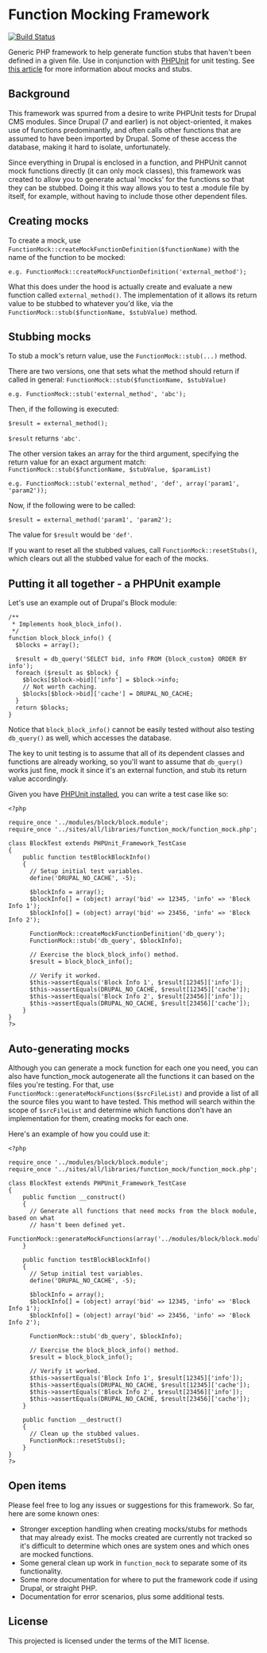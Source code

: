 # Function Mocking Framework
[![Build Status](https://travis-ci.org/myplanetdigital/function_mock.png?branch=master)](https://travis-ci.org/myplanetdigital/function_mock)

Generic PHP framework to help generate function stubs that haven't been defined in a given file. Use in conjunction with [PHPUnit](https://github.com/sebastianbergmann/phpunit/) for unit testing. See [this article](http://martinfowler.com/articles/mocksArentStubs.html) for more information about mocks and stubs.

## Background

This framework was spurred from a desire to write PHPUnit tests for Drupal CMS modules. Since Drupal (7 and earlier) is not object-oriented, it makes use of functions predominantly, and often calls other functions that are assumed to have been imported by Drupal. Some of these access the database, making it hard to isolate, unfortunately.

Since everything in Drupal is enclosed in a function, and PHPUnit cannot mock functions directly (it can only mock classes),  this framework was created to allow you to generate actual 'mocks' for the functions so that they can be stubbed. Doing it this way allows you to test a .module file by itself, for example, without having to include those other dependent files.

## Creating mocks

To create a mock, use `FunctionMock::createMockFunctionDefinition($functionName)` with the name of the function to be mocked:

    e.g. FunctionMock::createMockFunctionDefinition('external_method');

What this does under the hood is actually create and evaluate a new function called `external_method()`. The implementation of it allows its return value to be stubbed to whatever you'd like, via the `FunctionMock::stub($functionName, $stubValue)` method.

## Stubbing mocks

To stub a mock's return value, use the `FunctionMock::stub(...)` method. 

There are two versions, one that sets what the method should return if called in general: `FunctionMock::stub($functionName, $stubValue)`

    e.g. FunctionMock::stub('external_method', 'abc');

Then, if the following is executed:
    
    $result = external_method();

`$result` returns `'abc'`.
    
The other version takes an array for the third argument, specifying the return value for an exact argument match: `FunctionMock::stub($functionName, $stubValue, $paramList)`

    e.g. FunctionMock::stub('external_method', 'def', array('param1', 'param2'));

Now, if the following were to be called:
    
    $result = external_method('param1', 'param2');

The value for `$result` would be `'def'`.

If you want to reset all the stubbed values, call `FunctionMock::resetStubs()`, which clears out all the stubbed value for each of the mocks. 

## Putting it all together - a PHPUnit example 

Let's use an example out of Drupal's Block module:

    /**
     * Implements hook_block_info().
     */
    function block_block_info() {
      $blocks = array();

      $result = db_query('SELECT bid, info FROM {block_custom} ORDER BY info');
      foreach ($result as $block) {
        $blocks[$block->bid]['info'] = $block->info;
        // Not worth caching.
        $blocks[$block->bid]['cache'] = DRUPAL_NO_CACHE;
      }
      return $blocks;
    }

Notice that `block_block_info()` cannot be easily tested without also testing `db_query()` as well, which accesses the database.

The key to unit testing is to assume that all of its dependent classes and functions are already working, so you'll want to assume that `db_query()` works just fine, mock it since it's an external function, and stub its return value accordingly.

Given you have [PHPUnit installed](http://phpunit.de/manual/3.7/en/installation.html), you can write a test case like so:

    <?php

    require_once '../modules/block/block.module';
    require_once '../sites/all/libraries/function_mock/function_mock.php';

    class BlockTest extends PHPUnit_Framework_TestCase
    {
        public function testBlockBlockInfo()
        {
          // Setup initial test variables.
          define('DRUPAL_NO_CACHE', -5);

          $blockInfo = array();
          $blockInfo[] = (object) array('bid' => 12345, 'info' => 'Block Info 1');
          $blockInfo[] = (object) array('bid' => 23456, 'info' => 'Block Info 2');

          FunctionMock::createMockFunctionDefinition('db_query');
          FunctionMock::stub('db_query', $blockInfo);

          // Exercise the block_block_info() method.
          $result = block_block_info();

          // Verify it worked.
          $this->assertEquals('Block Info 1', $result[12345]['info']);
          $this->assertEquals(DRUPAL_NO_CACHE, $result[12345]['cache']);
          $this->assertEquals('Block Info 2', $result[23456]['info']);
          $this->assertEquals(DRUPAL_NO_CACHE, $result[23456]['cache']);
        }
    }
    ?>

## Auto-generating mocks

Although you can generate a mock function for each one you need, you can also have function_mock autogenerate all the functions it can based on the files you're testing. For that, use `FunctionMock::generateMockFunctions($srcFileList)` and provide a list of all the source files you want to have tested. This method will search within the scope of `$srcFileList` and determine which functions don't have an implementation for them, creating mocks for each one.

Here's an example of how you could use it:

    <?php

    require_once '../modules/block/block.module';
    require_once '../sites/all/libraries/function_mock/function_mock.php';

    class BlockTest extends PHPUnit_Framework_TestCase
    {
        public function __construct()
        {
          // Generate all functions that need mocks from the block module, based on what
          // hasn't been defined yet.
          FunctionMock::generateMockFunctions(array('../modules/block/block.module'));
        }

        public function testBlockBlockInfo()
        {
          // Setup initial test variables.
          define('DRUPAL_NO_CACHE', -5);

          $blockInfo = array();
          $blockInfo[] = (object) array('bid' => 12345, 'info' => 'Block Info 1');
          $blockInfo[] = (object) array('bid' => 23456, 'info' => 'Block Info 2');

          FunctionMock::stub('db_query', $blockInfo);

          // Exercise the block_block_info() method.
          $result = block_block_info();

          // Verify it worked.
          $this->assertEquals('Block Info 1', $result[12345]['info']);
          $this->assertEquals(DRUPAL_NO_CACHE, $result[12345]['cache']);
          $this->assertEquals('Block Info 2', $result[23456]['info']);
          $this->assertEquals(DRUPAL_NO_CACHE, $result[23456]['cache']);
        }

        public function __destruct()
        {
          // Clean up the stubbed values.
          FunctionMock::resetStubs();
        }    
    }
    ?>

## Open items

Please feel free to log any issues or suggestions for this framework. So far, here are some known ones:

* Stronger exception handling when creating mocks/stubs for methods that may already exist. The mocks created are currently not tracked so it's difficult to determine which ones are system ones and which ones are mocked functions.
* Some general clean up work in `function_mock` to separate some of its functionality.
* Some more documentation for where to put the framework code if using Drupal, or straight PHP.
* Documentation for error scenarios, plus some additional tests.

## License

This projected is licensed under the terms of the MIT license.